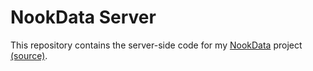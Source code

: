 # NookData Server

This repository contains the server-side code for my [NookData](https://starbright.dyndns.org/nookdata) project [(source)](https://github.com/starwort/nookdata).
